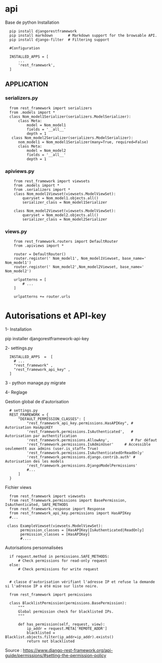 # api
Base de python
Installation

      pip install djangorestframework
      pip install markdown       # Markdown support for the browsable API.
      pip install django-filter  # Filtering support

      #Configuration

      INSTALLED_APPS = [
          ...
          'rest_framework',
      ]

## APPLICATION

### serializers.py

      from rest_framework import serializers
      from .models import *
      class Nom_model1Serializer(serializers.ModelSerializer):
          class Meta:
              model = Nom_model1
              fields = '__all__'
              depth = 1
       class Nom_model2Serializer(serializers.ModelSerializer):
          nom_model1 = Nom_model1Serializer(many=True, required=False)
          class Meta:
              model = Nom_model2
              fields = '__all__'
              depth = 1
        
### apiviews.py


        from rest_framework import viewsets
        from .models import *
        from .serializers import *
        class Nom_model1Viewset(viewsets.ModelViewSet):
            queryset = Nom_model1.objects.all()
            serializer_class = Nom_model1Serializer

        class Nom_model2Viewset(viewsets.ModelViewSet):
            queryset = Nom_model2.objects.all()
            serializer_class = Nom_model2Serializer

 ### views.py
 
 
        from rest_framework.routers import DefaultRouter
        from .apiviews import *

        router = DefaultRouter()
        router.register(' Nom_model1', Nom_model1Viewset, base_name=' Nom_model1')
        router.register(' Nom_model2',Nom_model2Viewset, base_name=' Nom_model2')

        urlpatterns = [
            # ...
        ]    

        urlpatterns += router.urls
        
        
 # Autorisations et API-key
 
 1- Installation
 
 pip installer djangorestframework-api-key
 
 2- settings.py

      INSTALLED_APPS  =  [ 
        # ... 
        "rest_framework" , 
        "rest_framework_api_key" , 
      ]
 
3 -
python manage.py migrate

4- Reglage

Gestion global de d'autorisation

      # settings.py
      REST_FRAMEWORK = {
          "DEFAULT_PERMISSION_CLASSES": [
              "rest_framework_api_key.permissions.HasAPIKey", # Autorisation HasApiKEY
              'rest_framework.permissions.IsAuthenticated',   # Autorisation par authentification
              'rest_framework.permissions.AllowAny',          # Par défaut
              'rest_framework.permissions.IsAdminUser'     # Accessible seulementt aux admins (user.is_staff= True)
              'rest_framework.permissions.IsAuthenticatedOrReadOnly' 
              'rest_framework.permissions.django.contrib.auth' # Autorisation des les models
              'rest_framework.permissions.DjangoModelPermissions'
              #...
          ]
      }
      
 Fichier views
 
      from rest_framework import viewsets
      from rest_framework.permissions import BasePermission, IsAuthenticated, SAFE_METHODS
      from rest_framework.response import Response
      from rest_framework_api_key.permissions import HasAPIKey
      #...
      
     class ExampleViewset(viewsets.ModelViewSet):
           permission_classes = [HasAPIKey|IsAuthenticated|ReadOnly] 
           permission_classes = [HasAPIKey]
           #....
           
Autorisations personnalisées

      if request.method in permissions.SAFE_METHODS:
          # Check permissions for read-only request
      else:
          # Check permissions for write request
          
        
      # classe d'autorisation vérifiant l'adresse IP et refuse la demande si l'adresse IP a été mise sur liste noire.
      
      from rest_framework import permissions

      class BlacklistPermission(permissions.BasePermission):
          """
          Global permission check for blacklisted IPs.
          """

          def has_permission(self, request, view):
              ip_addr = request.META['REMOTE_ADDR']
              blacklisted = Blacklist.objects.filter(ip_addr=ip_addr).exists()
              return not blacklisted

  
 Source : https://www.django-rest-framework.org/api-guide/permissions/#setting-the-permission-policy
      














